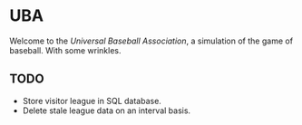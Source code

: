 # UBA

Welcome to the *Universal Baseball Association*, a simulation of the game of baseball. With some wrinkles.

## TODO

- Store visitor league in SQL database.
- Delete stale league data on an interval basis.

